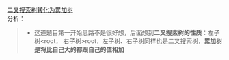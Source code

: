 [二叉搜索树转化为累加树](https://leetcode-cn.com/problems/convert-bst-to-greater-tree/)    
分析：
> *  这道题目第一开始思路不是很好想，后面想到**二叉搜索树的性质**：左子树<root， 右子树>root，左子树、右子树同样也是二叉搜索树，**累加树是将比自己大的都跟自己的值相加**   

